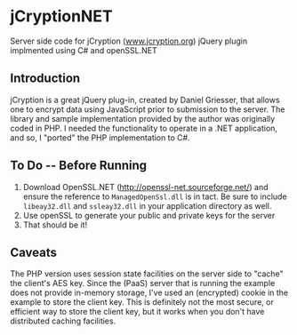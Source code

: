 jCryptionNET
============

Server side code for jCryption (www.jcryption.org) jQuery plugin implmented using C# and openSSL.NET

Introduction
------------

jCryption is a great jQuery plug-in, created by Daniel Griesser, that allows one to encrypt data using JavaScript prior to submission to the server.
The library and sample implementation provided by the author was originally coded in PHP.
I needed the functionality to operate in a .NET application, and so, I "ported" the PHP implementation to C#.

To Do -- Before Running
-----------------------

1. Download OpenSSL.NET (http://openssl-net.sourceforge.net/) and ensure the reference to
`ManagedOpenSsl.dll` is in tact. Be sure to include `libeay32.dll` and `ssleay32.dll` in your application directory as well.
2. Use openSSL to generate your public and private keys for the server
3. That should be it!

Caveats
-------

The PHP version uses session state facilities on the server side to "cache" the client's AES key.
Since the (PaaS) server that is running the example does not provide in-memory storage,
I've used an (encrypted) cookie in the example to store the client key.
This is definitely not the most secure, or efficient way to store the client key, but it works when
you don't have distributed caching facilities.


  